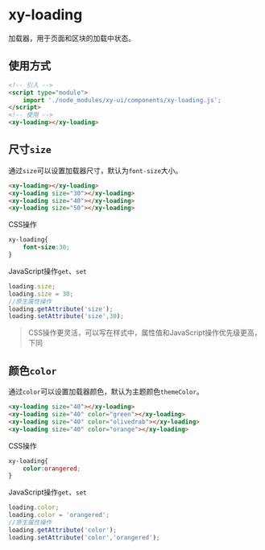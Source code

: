 # xy-loading

加载器，用于页面和区块的加载中状态。

## 使用方式

```html
<!-- 引入 -->
<script type="module">
    import './node_modules/xy-ui/components/xy-loading.js';
</script>
<!-- 使用 -->
<xy-loading></xy-loading>
```

## 尺寸`size`

通过`size`可以设置加载器尺寸，默认为`font-size`大小。

<xy-loading></xy-loading>
<xy-loading size="30"></xy-loading>
<xy-loading size="40"></xy-loading>
<xy-loading size="50"></xy-loading>

```html
<xy-loading></xy-loading>
<xy-loading size="30"></xy-loading>
<xy-loading size="40"></xy-loading>
<xy-loading size="50"></xy-loading>
```

CSS操作

```css
xy-loading{
    font-size:30;
}
```

JavaScript操作`get`、`set`

```js
loading.size;
loading.size = 30;
//原生属性操作
loading.getAttribute('size');
loading.setAttribute('size',30);
```

> CSS操作更灵活，可以写在样式中，属性值和JavaScript操作优先级更高，下同

## 颜色`color`

通过`color`可以设置加载器颜色，默认为主题颜色`themeColor`。

<xy-loading size="40"></xy-loading>
<xy-loading size="40" color="green"></xy-loading>
<xy-loading size="40" color="olivedrab"></xy-loading>
<xy-loading size="40" color="orange"></xy-loading>

```html
<xy-loading size="40"></xy-loading>
<xy-loading size="40" color="green"></xy-loading>
<xy-loading size="40" color="olivedrab"></xy-loading>
<xy-loading size="40" color="orange"></xy-loading>
```

CSS操作

```css
xy-loading{
    color:orangered;
}
```

JavaScript操作`get`、`set`

```js
loading.color;
loading.color = 'orangered';
//原生属性操作
loading.getAttribute('color');
loading.setAttribute('color','orangered');
```
